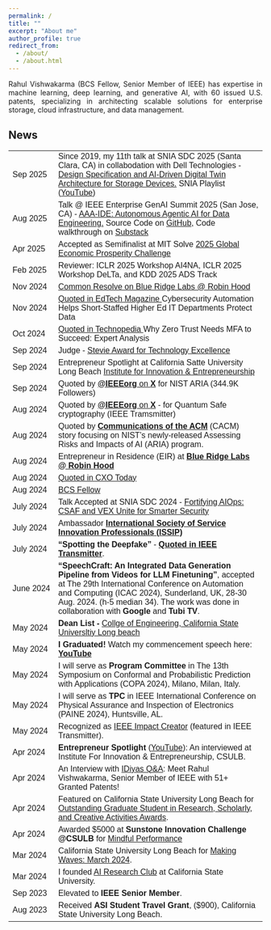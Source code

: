 ```yaml
---
permalink: /
title: ""
excerpt: "About me"
author_profile: true
redirect_from: 
  - /about/
  - /about.html
---
```



<head>
<script type="text/javascript">
    (function(c,l,a,r,i,t,y){
        c[a]=c[a]||function(){(c[a].q=c[a].q||[]).push(arguments)};
        t=l.createElement(r);t.async=1;t.src="https://www.clarity.ms/tag/"+i;
        y=l.getElementsByTagName(r)[0];y.parentNode.insertBefore(t,y);
    })(window, document, "clarity", "script", "pybe1qy6ku");
</script>
<style>
table {
  font-family: arial, sans-serif;
  border-collapse: collapse;
  width: 100%;
}

td, th {
  border: 1px solid #dddddd;
  text-align: left;
  padding: 8px;
}

tr:nth-child(even) {
  background-color: #dddddd;
}
</style>
</head>


<p align="justify">
Rahul Vishwakarma (BCS Fellow, Senior Member of IEEE) has expertise in machine learning, deep learning, and generative AI, with 60 issued U.S. patents, specializing in architecting scalable solutions for enterprise storage, cloud infrastructure, and data management.
</p>



<h2> News </h2>

<table>

<tr>
    <td style="white-space: nowrap;">Sep 2025</td>
    <td> Since 2019, my 11th talk at SNIA SDC 2025 (Santa Clara, CA) in collabodation with Dell Technologies - <a href="https://www.snia.org/sniadeveloper/session/19345" target="_blank"> Design Specification and AI-Driven Digital Twin Architecture for Storage Devices.</a> SNIA Playlist <a href="https://www.youtube.com/watch?v=ekBMasBqzEU&list=PLDqvvIThxoueOJyjtLx-ldMjQihLisKNa" target="_blank">(YouTube)</a>  </td>
  </tr>

<tr>
    <td style="white-space: nowrap;">Aug 2025</td>
    <td> Talk @ IEEE Enterprise GenAI Summit 2025 (San Jose, CA) - <a href="https://ieee-genai.conferences.computer.org/2025/" target="_blank"> AAA-IDE: Autonomous Agentic AI for Data Engineering.</a>  Source Code on <a href="https://github.com/rahvis/multi-agent-system" target="_blank"> GitHub</a>, Code walkthrough on <a href="https://substack.com/home/post/p-171766489" target="_blank"> Substack </a> </td>
  </tr>

 <tr>
    <td style="white-space: nowrap;">Apr 2025</td>
    <td> Accepted as Semifinalist at MIT Solve <a href="https://solve.mit.edu/solutions/102300" target="_blank"> 2025 Global Economic Prosperity Challenge </a> </td>
  </tr>

 <tr>
    <td style="white-space: nowrap;">Feb 2025</td>
    <td> Reviewer: ICLR 2025 Workshop AI4NA, ICLR 2025 Workshop DeLTa, and KDD 2025 ADS Track</td>
  </tr>

 <tr>
    <td style="white-space: nowrap;">Nov 2024</td>
    <td> <a href="https://www.labs.robinhood.org/portfolio/common-resolve" target="_blank"> Common Resolve on Blue Ridge Labs @ Robin Hood </a> </td>
  </tr>



 <tr>
    <td style="white-space: nowrap;">Nov 2024</td>
    <td> <a href="https://edtechmagazine.com/higher/article/2024/11/cybersecurity-automation-helps-short-staffed-higher-ed-it-departments-protect-data" target="_blank"> Quoted in EdTech Magazine </a> Cybersecurity Automation Helps Short-Staffed Higher Ed IT Departments Protect Data </td>
  </tr>

 <tr>
    <td style="white-space: nowrap;">Oct 2024</td>
    <td> <a href="https://www.techopedia.com/why-zero-trust-needs-mfa-to-succeed" target="_blank"> Quoted in Technopedia </a> Why Zero Trust Needs MFA to Succeed: Expert Analysis </td>
  </tr>


  <tr>
    <td style="white-space: nowrap;">Sep 2024</td>
    <td> Judge - <a href="https://www.verix.io/certificates/93485" target="_blank"> Stevie Award for Technology Excellence </a> </td>
  </tr>
  
  <tr>
    <td style="white-space: nowrap;">Sep 2024</td>
    <td> Entrepreneur Spotlight at California Satte University Long Beach <a href="https://www.youtube.com/watch?v=ILHuEi3ocZE" target="_blank"> Institute for Innovation & Entrepreneurship </a> </td>
  </tr>
  
  <tr>
    <td style="white-space: nowrap;">Sep 2024</td>
    <td> Quoted by <a href="https://x.com/IEEEorg/status/1831769317488120298" target="_blank"> <strong>@IEEEorg</strong> on <strong>X</strong></a> for NIST ARIA (344.9K Followers) </td>
  </tr>

  <tr>
    <td style="white-space: nowrap;">Aug 2024</td>
    <td> Quoted by <a href="https://x.com/IEEEorg/status/1829172331022794815" target="_blank"> <strong>@IEEEorg</strong> on <strong>X</strong></a> - for Quantum Safe cryptography (IEEE Tramsmitter) </td>
  </tr>
  
  <tr>
    <td style="white-space: nowrap;">Aug 2024</td>
    <td> Quoted by <a href="https://cacm.acm.org/news/gauging-societal-impacts-of-large-language-models/" target="_blank"> <strong>Communications of the ACM</strong></a> (CACM) story focusing on NIST’s newly-released Assessing Risks and Impacts of AI (ARIA) program. </td>
  </tr>


  <tr>
    <td style="white-space: nowrap;">Aug 2024</td>
    <td> Entrepreneur in Residence (EIR) at <a href="https://www.labs.robinhood.org/build/fellowship" target="_blank"> <strong>Blue Ridge Labs @ Robin Hood</strong></a> </td>
  </tr>

 <tr>
    <td style="white-space: nowrap;">Aug 2024</td>
    <td> <a href="https://cxotoday.com/story/spotting-the-deepfake/" target="_blank"> Quoted in CXO Today </a> </td>
  </tr>

      
  <tr>
    <td style="white-space: nowrap;">Aug 2024</td>
    <td> <a href="https://www.linkedin.com/feed/update/urn:li:activity:7232122187359432706/" target="_blank"> BCS Fellow </a> </td>
  </tr>


  <tr>
    <td style="white-space: nowrap;">July 2024</td>
    <td> Talk Accepted at SNIA SDC 2024 - <a href="https://www.youtube.com/watch?v=ekBMasBqzEU" target="_blank"> Fortifying AIOps: CSAF and VEX Unite for Smarter Security </a> </td>
  </tr>
  
  

  <tr>
    <td style="white-space: nowrap;">July 2024</td>
    <td> Ambassador <a href="https://issip.org" target="_blank"> <strong>International Society of Service Innovation Professionals (ISSIP)</strong></a> </td>
  </tr>



  <tr>
    <td style="white-space: nowrap;">July 2024</td>
    <td><strong>“Spotting the Deepfake”</strong> - <a href="https://transmitter.ieee.org/spotting-the-deepfake/" target="_blank"> <strong>Quoted in IEEE Transmitter</strong></a>.</td>
  </tr>

  
  <tr>
    <td style="white-space: nowrap;">June 2024</td>
    <td><strong>“SpeechCraft: An Integrated Data Generation Pipeline from Videos for LLM Finetuning”</strong>, accepted at The 29th International Conference on Automation and Computing (ICAC 2024), Sunderland, UK, 28-30 Aug. 2024. (h-5 median 34). The work was done in collaboration with <strong>Google</strong> and <strong>Tubi TV</strong>.</td>
  </tr>



  <tr>
    <td style="white-space: nowrap;">May 2024</td>
    <td><strong>Dean List - </strong> <a href="https://issuu.com/csulbcommencement/docs/commencement2024_coe-nc" target="_blank"> Collge of Engineering, California State Universltiy Long beach</a></td>
  </tr>
  
  <tr>
    <td style="white-space: nowrap;">May 2024</td>
    <td><strong>I Graduated!</strong> Watch my commencement speech here: <a href="https://youtu.be/kqFHBtrKq3c?t=5858" target="_blank"><strong>YouTube</strong></a></td>
  </tr>

  <tr>
    <td style="white-space: nowrap;">May 2024</td>
    <td>I will serve as <strong>Program Committee</strong> in The 13th Symposium on Conformal and Probabilistic Prediction with Applications (COPA 2024), Milano, Milan, Italy.</td>
  </tr>

  <tr>
    <td style="white-space: nowrap;">May 2024</td>
    <td>I will serve as <strong>TPC</strong> in IEEE International Conference on Physical Assurance and Inspection of Electronics (PAINE 2024), Huntsville, AL.</td>
  </tr>

  <tr>
    <td style="white-space: nowrap;">May 2024</td>
    <td>Recognized as <a href="https://transmitter.ieee.org/author/rahulvishwakarma/" target="_blank">IEEE Impact Creator</a> (featured in IEEE Transmitter).</td>
  </tr>

  <tr>
    <td style="white-space: nowrap;">Apr 2024</td>
    <td><strong>Entrepreneur Spotlight</strong> (<a href="https://www.youtube.com/watch?v=yD4Z8FDQ02Q" target="_blank">YouTube</a>): An interviewed at Institute For Innovation & Entrepreneurship, CSULB.</td>
  </tr>
  
  <tr>
    <td style="white-space: nowrap;">Apr 2024</td>
    <td>An Interview with <a href="https://idiyas.com/blog/idiyas-qa-meet-rahul-vishwakarma-senior-member-of-ieee-with-51-granted-patents/" target="_blank">IDiyas Q&A</a>: Meet Rahul Vishwakarma, Senior Member of IEEE with 51+ Granted Patents!</td>
  </tr>

  <tr>
    <td style="white-space: nowrap;">Apr 2024</td>
    <td>Featured on California State University Long Beach for <a href="https://www.csulb.edu/office-of-the-provost/university-achievement-awards" target="_blank">Outstanding Graduate Student in Research, Scholarly, and Creative Activities Awards</a>.</td>
  </tr>

  <tr>
    <td style="white-space: nowrap;">Apr 2024</td>
    <td>Awarded $5000 at <strong>Sunstone Innovation Challenge @CSULB</strong> for <a href="https://www.crunchbase.com/organization/mindfulperformance"> Mindful Performance </a> </td>
  </tr>

  <tr>
    <td style="white-space: nowrap;">Mar 2024</td>
    <td>California State University Long Beach for <a href="https://www.csulb.edu/news/making-waves/article/making-waves-march-2024" target="_blank">Making Waves: March 2024</a>.</td>
  </tr>

  <tr>
    <td style="white-space: nowrap;">Mar 2024</td>
    <td>I founded <a href="https://www.csulb.edu/college-of-engineering/article/ai-research-club-launches" target="_blank">AI Research Club</a> at California State University.</td>
  </tr>

  <tr>
    <td style="white-space: nowrap;">Sep 2023</td>
    <td>Elevated to <strong>IEEE Senior Member</strong>.</td>
  </tr>

  <tr>
    <td style="white-space: nowrap;">Aug 2023</td>
    <td>Received <strong>ASI Student Travel Grant</strong>, ($900), California State University Long Beach.</td>
  </tr>

</table>
